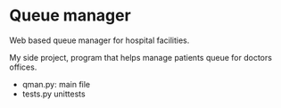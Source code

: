 # Queue manager
Web based queue manager for hospital facilities.

My side project, program that helps manage patients queue for doctors offices.

  * qman.py: main file   
  * tests.py unittests

